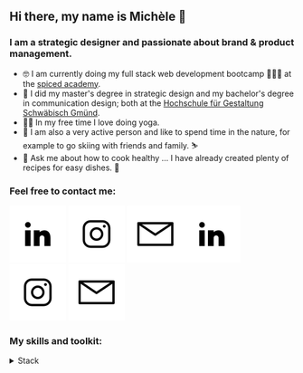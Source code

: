 ## Hi there, my name is Michèle 👋

### I am a strategic designer and passionate about brand & product management.

- 🤓 I am currently doing my full stack web development bootcamp 👩🏼‍💻 at the [spiced academy](https://www.spiced-academy.com/de).
- 🧡 I did my master's degree in strategic design and my bachelor's degree in communication design; both at the [Hochschule für Gestaltung Schwäbisch Gmünd](https://www.hfg-gmuend.de/).
- 🧘‍♀️ In my free time I love doing yoga.
- 🌱 I am also a very active person and like to spend time in the nature, for example to go skiing with friends and family. ⛷
- 💬 Ask me about how to cook healthy … I have already created plenty of recipes for easy dishes. 🥗

### Feel free to contact me:

[![GitHub Light 2022-01-11-github-icons_icon-linkedin-lightmodus.svg](/2022-01-11-github-icons_icon-linkedin.svg)](https://www.linkedin.com/in/mich%C3%A8le-rietzl-3730211b9/) [![GitHub Light 2022-01-11-github-icons_icon-instagram-lightmodus.svg](/2022-01-11-github-icons_icon-instagram.svg)](https://www.instagram.com/mk_rietzl/) [![GitHub Light 2022-01-11-github-icons_icon-email-lightmodus.svg](2022-01-11-github-icons_icon-email.svg)](mailto:michele@mk-rietzl.de)[![GitHub Dark 2022-01-11-github-icons_icon-linkedin-darkmodus.svg](/2022-01-11-github-icons_icon-linkedin.svg)](https://www.linkedin.com/in/mich%C3%A8le-rietzl-3730211b9/) [![GitHub Dark 2022-01-11-github-icons_icon-instagram-darkmodus.svg](/2022-01-11-github-icons_icon-instagram.svg)](https://www.instagram.com/mk_rietzl/) [![GitHub Dark 2022-01-11-github-icons_icon-email-darkmodus.svg](2022-01-11-github-icons_icon-email.svg)](mailto:michele@mk-rietzl.de)

### My skills and toolkit:


<details>
<summary>Stack</summary>


<!--
**mrietzl/mrietzl** is a ✨ _special_ ✨ repository because its `README.md` (this file) appears on your GitHub profile.

Here are some ideas to get you started:

- 🔭 I’m currently working on ...
- 🌱 I’m currently learning ...
- 👯 I’m looking to collaborate on ...
- 🤔 I’m looking for help with ...
- 💬 Ask me about ...
- 📫 How to reach me: ...
- 😄 Pronouns: ...
- ⚡ Fun fact: ...
-->
